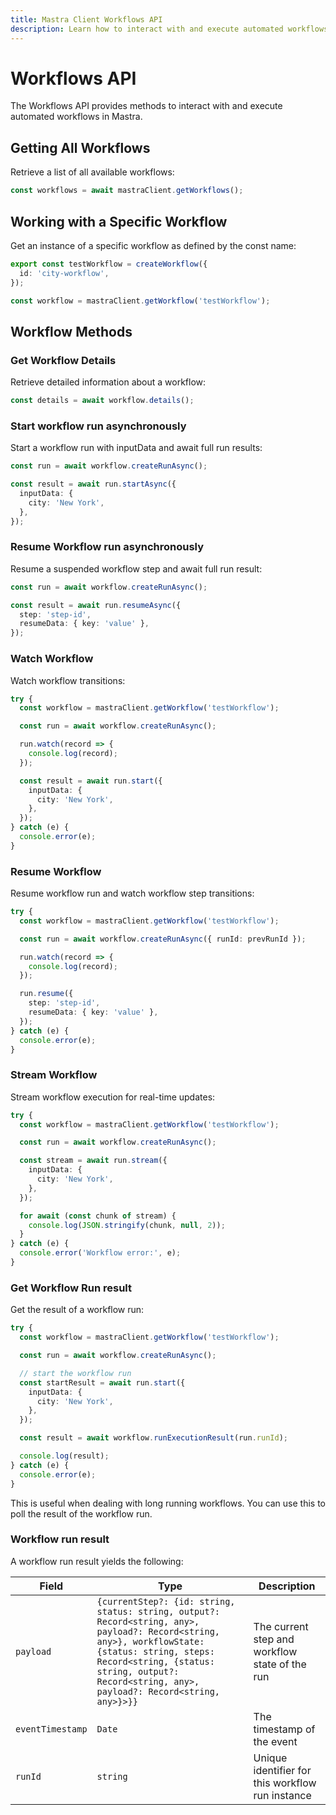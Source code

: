 ```yaml
---
title: Mastra Client Workflows API
description: Learn how to interact with and execute automated workflows in Mastra using the client-js SDK.
---
```


# Workflows API

The Workflows API provides methods to interact with and execute automated workflows in Mastra.

## Getting All Workflows

Retrieve a list of all available workflows:

```typescript
const workflows = await mastraClient.getWorkflows();
```

## Working with a Specific Workflow

Get an instance of a specific workflow as defined by the const name:

```typescript filename="src/mastra/workflows/test-workflow.ts"
export const testWorkflow = createWorkflow({
  id: 'city-workflow',
});
```

```typescript
const workflow = mastraClient.getWorkflow('testWorkflow');
```

## Workflow Methods

### Get Workflow Details

Retrieve detailed information about a workflow:

```typescript
const details = await workflow.details();
```

### Start workflow run asynchronously

Start a workflow run with inputData and await full run results:

```typescript
const run = await workflow.createRunAsync();

const result = await run.startAsync({
  inputData: {
    city: 'New York',
  },
});
```

### Resume Workflow run asynchronously

Resume a suspended workflow step and await full run result:

```typescript
const run = await workflow.createRunAsync();

const result = await run.resumeAsync({
  step: 'step-id',
  resumeData: { key: 'value' },
});
```

### Watch Workflow

Watch workflow transitions:

```typescript
try {
  const workflow = mastraClient.getWorkflow('testWorkflow');

  const run = await workflow.createRunAsync();

  run.watch(record => {
    console.log(record);
  });

  const result = await run.start({
    inputData: {
      city: 'New York',
    },
  });
} catch (e) {
  console.error(e);
}
```

### Resume Workflow

Resume workflow run and watch workflow step transitions:

```typescript
try {
  const workflow = mastraClient.getWorkflow('testWorkflow');

  const run = await workflow.createRunAsync({ runId: prevRunId });

  run.watch(record => {
    console.log(record);
  });

  run.resume({
    step: 'step-id',
    resumeData: { key: 'value' },
  });
} catch (e) {
  console.error(e);
}
```

### Stream Workflow

Stream workflow execution for real-time updates:

```typescript
try {
  const workflow = mastraClient.getWorkflow('testWorkflow');

  const run = await workflow.createRunAsync();

  const stream = await run.stream({
    inputData: {
      city: 'New York',
    },
  });

  for await (const chunk of stream) {
    console.log(JSON.stringify(chunk, null, 2));
  }
} catch (e) {
  console.error('Workflow error:', e);
}
```

### Get Workflow Run result

Get the result of a workflow run:

```typescript
try {
  const workflow = mastraClient.getWorkflow('testWorkflow');

  const run = await workflow.createRunAsync();

  // start the workflow run
  const startResult = await run.start({
    inputData: {
      city: 'New York',
    },
  });

  const result = await workflow.runExecutionResult(run.runId);

  console.log(result);
} catch (e) {
  console.error(e);
}
```

This is useful when dealing with long running workflows. You can use this to poll the result of the workflow run.

### Workflow run result

A workflow run result yields the following:

| Field            | Type                                                                                                                                                                                                                                               | Description                                      |
| ---------------- | -------------------------------------------------------------------------------------------------------------------------------------------------------------------------------------------------------------------------------------------------- | ------------------------------------------------ |
| `payload`        | `{currentStep?: {id: string, status: string, output?: Record<string, any>, payload?: Record<string, any>}, workflowState: {status: string, steps: Record<string, {status: string, output?: Record<string, any>, payload?: Record<string, any>}>}}` | The current step and workflow state of the run   |
| `eventTimestamp` | `Date`                                                                                                                                                                                                                                             | The timestamp of the event                       |
| `runId`          | `string`                                                                                                                                                                                                                                           | Unique identifier for this workflow run instance |
